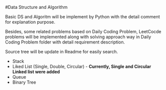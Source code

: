 #Data Structure and Algorithm

Basic DS and Algoritm will be implement by Python with the detail comment for explanation purpose.

Besides, some related problems based on Daily Coding Problem, LeetCocde problems will be implemented along with solving approach way in Daily Coding Problem folder with detail requirement description.

Source tree will be update in Readme for easily search.

- Stack
- Liked List (Single, Double, Circular) - **Currently, Single and Circular Linked list were added**
- Queue
- Binary Tree
